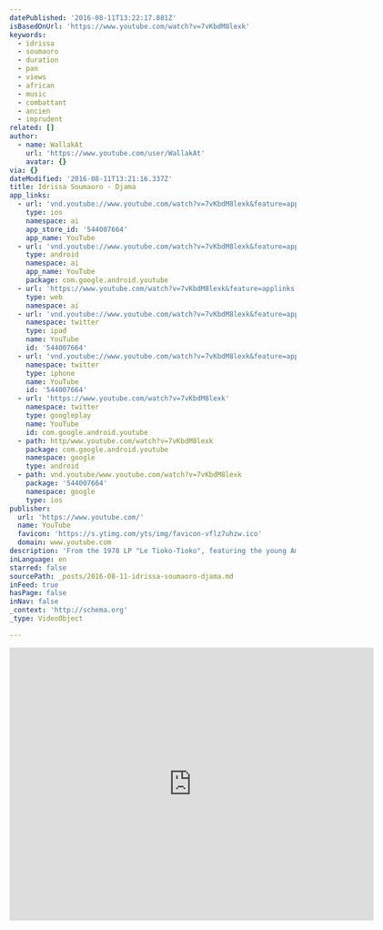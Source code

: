 ```yaml
---
datePublished: '2016-08-11T13:22:17.881Z'
isBasedOnUrl: 'https://www.youtube.com/watch?v=7vKbdM8lexk'
keywords:
  - idrissa
  - soumaoro
  - duration
  - pan
  - views
  - african
  - music
  - combattant
  - ancien
  - imprudent
related: []
author:
  - name: WallakAt
    url: 'https://www.youtube.com/user/WallakAt'
    avatar: {}
via: {}
dateModified: '2016-08-11T13:21:16.337Z'
title: Idrissa Soumaoro - Djama
app_links:
  - url: 'vnd.youtube://www.youtube.com/watch?v=7vKbdM8lexk&feature=applinks'
    type: ios
    namespace: ai
    app_store_id: '544007664'
    app_name: YouTube
  - url: 'vnd.youtube://www.youtube.com/watch?v=7vKbdM8lexk&feature=applinks'
    type: android
    namespace: ai
    app_name: YouTube
    package: com.google.android.youtube
  - url: 'https://www.youtube.com/watch?v=7vKbdM8lexk&feature=applinks'
    type: web
    namespace: ai
  - url: 'vnd.youtube://www.youtube.com/watch?v=7vKbdM8lexk&feature=applinks'
    namespace: twitter
    type: ipad
    name: YouTube
    id: '544007664'
  - url: 'vnd.youtube://www.youtube.com/watch?v=7vKbdM8lexk&feature=applinks'
    namespace: twitter
    type: iphone
    name: YouTube
    id: '544007664'
  - url: 'https://www.youtube.com/watch?v=7vKbdM8lexk'
    namespace: twitter
    type: googleplay
    name: YouTube
    id: com.google.android.youtube
  - path: http/www.youtube.com/watch?v=7vKbdM8lexk
    package: com.google.android.youtube
    namespace: google
    type: android
  - path: vnd.youtube/www.youtube.com/watch?v=7vKbdM8lexk
    package: '544007664'
    namespace: google
    type: ios
publisher:
  url: 'https://www.youtube.com/'
  name: YouTube
  favicon: 'https://s.ytimg.com/yts/img/favicon-vflz7uhzw.ico'
  domain: www.youtube.com
description: 'From the 1978 LP "Le Tioko-Tioko", featuring the young Amadou & Mariam'
inLanguage: en
starred: false
sourcePath: _posts/2016-08-11-idrissa-soumaoro-djama.md
inFeed: true
hasPage: false
inNav: false
_context: 'http://schema.org'
_type: VideoObject

---
```

<iframe src="https://cdn.embedly.com/widgets/media.html?src=https%3A%2F%2Fwww.youtube.com%2Fembed%2F7vKbdM8lexk%3Ffeature%3Doembed&amp;url=http%3A%2F%2Fwww.youtube.com%2Fwatch%3Fv%3D7vKbdM8lexk&amp;image=https%3A%2F%2Fi.ytimg.com%2Fvi%2F7vKbdM8lexk%2Fhqdefault.jpg&amp;key=b7d04c9b404c499eba89ee7072e1c4f7&amp;type=text%2Fhtml&amp;schema=youtube" width="640" height="480" scrolling="no" frameborder="0" allowfullscreen="" style=""></iframe>